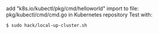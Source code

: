 add "k8s.io/kubectl/pkg/cmd/helloworld" import to file: pkg/kubectl/cmd/cmd.go in Kubernetes repository
Test with:
```console
$ sudo hack/local-up-cluster.sh
```